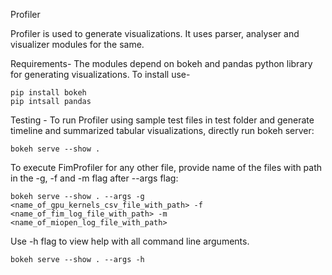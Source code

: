 Profiler

Profiler is used to generate visualizations. It uses parser, analyser and visualizer modules for the same.


Requirements-
The modules depend on bokeh and pandas python library for generating visualizations. To install use-
```
pip install bokeh
pip intsall pandas
```

Testing - 
To run Profiler using sample test files in test folder and generate timeline and summarized tabular visualizations, directly run bokeh server:
```
bokeh serve --show .
```

To execute FimProfiler for any other file, provide name of the files with path in the -g, -f and -m flag after --args flag:
```
bokeh serve --show . --args -g <name_of_gpu_kernels_csv_file_with_path> -f <name_of_fim_log_file_with_path> -m <name_of_miopen_log_file_with_path>
```

Use -h flag to view help with all command line arguments.
```
bokeh serve --show . --args -h
```

